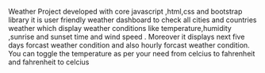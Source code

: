 Weather Project
developed with core javascript ,html,css and bootstrap library
it is user friendly weather dashboard to check all cities and countries weather which display weather conditions like temperature,humidity ,sunrise and sunset time and wind speed .
Moreover it displays next five days forcast  weather condition and also hourly forcast weather condition.
You can toggle the temperature as per your need from celcius to fahrenheit and fahrenheit to celcius
